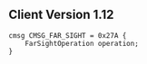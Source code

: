 ## Client Version 1.12

```rust,ignore
cmsg CMSG_FAR_SIGHT = 0x27A {
    FarSightOperation operation;    
}

```
